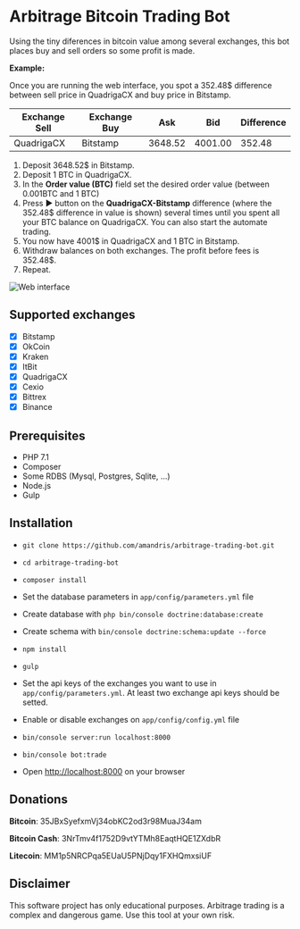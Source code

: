 Arbitrage Bitcoin Trading Bot
=============================

Using the tiny diferences in bitcoin value among several exchanges, this bot places buy and sell orders so some profit is made.

**Example:**

Once you are running the web interface, you spot a 352.48$ difference between sell price in QuadrigaCX and buy price in Bitstamp.

| Exchange Sell | Exchange Buy | Ask     | Bid     | Difference |
|---------------|--------------|---------|---------|------------|
|  QuadrigaCX   | Bitstamp     | 3648.52 | 4001.00 | 352.48     |


 1. Deposit 3648.52$ in Bitstamp.
 2. Deposit 1 BTC in QuadrigaCX.
 3. In the **Order value (BTC)** field set the desired order value (between 0.001BTC and 1 BTC)
 4. Press :arrow_forward: button on the **QuadrigaCX-Bitstamp** difference (where the 352.48$ difference in value is shown) several times until you spent all your BTC balance on QuadrigaCX. You can also start the automate trading.
 5. You now have 4001$ in QuadrigaCX and 1 BTC in Bitstamp.
 6. Withdraw balances on both exchanges. The profit before fees is 352.48$.
 7. Repeat.
 
 ![Web interface](https://github.com/amandris/arbitrage-trading-bot/blob/master/src/AppBundle/Resources/public/dist/img/screenshot.png)

Supported exchanges
-------------------

 - [x] Bitstamp
 - [x] OkCoin
 - [x] Kraken
 - [x] ItBit
 - [x] QuadrigaCX
 - [x] Cexio
 - [x] Bittrex
 - [x] Binance

Prerequisites
-------------

 * PHP 7.1
 * Composer
 * Some RDBS (Mysql, Postgres, Sqlite, ...)
 * Node.js
 * Gulp

Installation
------------

 * `git clone https://github.com/amandris/arbitrage-trading-bot.git`

 * `cd arbitrage-trading-bot`
 
 * `composer install`
 
 * Set the database parameters in `app/config/parameters.yml` file

 * Create database with `php bin/console doctrine:database:create`
 
 * Create schema with `bin/console doctrine:schema:update --force`
 
 * `npm install`
 
 * `gulp`
 
 * Set the api keys of the exchanges you want to use in `app/config/parameters.yml`. At least two exchange api keys should be setted.
 
 * Enable or disable exchanges on `app/config/config.yml` file

 * `bin/console server:run localhost:8000`

 * `bin/console bot:trade`
 
 *  Open <http://localhost:8000> on your browser
 

Donations
---------

**Bitcoin**: 35JBxSyefxmVj34obKC2od3r98MuaJ34am 

**Bitcoin Cash**: 3NrTmv4f1752D9vtYTMh8EaqtHQE1ZXdbR

**Litecoin**: MM1p5NRCPqa5EUaU5PNjDqy1FXHQmxsiUF


Disclaimer
----------
This software project has only educational purposes. Arbitrage trading is a complex and dangerous game. Use this tool at your own risk.
